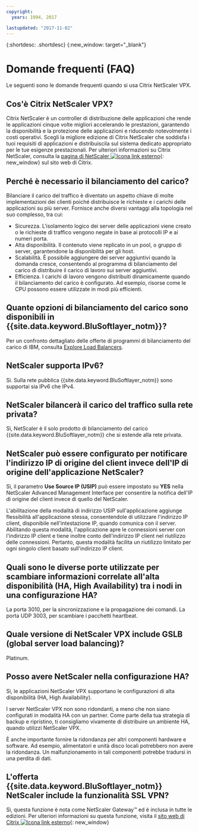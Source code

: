 ```yaml
---
copyright:
  years: 1994, 2017

lastupdated: "2017-11-02"
---
```


{:shortdesc: .shortdesc}
{:new_window: target="_blank"}

<a name="top"></a>
# Domande frequenti (FAQ)

Le seguenti sono le domande frequenti quando si usa Citrix NetScaler VPX.

## Cos'è Citrix NetScaler VPX?

Citrix NetScaler è un controller di distribuzione delle applicazioni che rende le applicazioni cinque volte migliori accelerando le prestazioni, garantendo la disponibilità e la protezione delle applicazioni e riducendo notevolmente i costi operativi. Scegli la migliore edizione di Citrix NetScaler che soddisfa i tuoi requisiti di applicazioni e distribuiscila sul sistema dedicato appropriato per le tue esigenze prestazionali. Per ulteriori informazioni su Citrix NetScaler, consulta la [pagina di NetScaler ![Icona link esterno](../../icons/launch-glyph.svg "Icona link esterno")](http://www.citrix.com/products/netscaler-application-delivery-controller/overview.html){: new_window}
sul sito web di Citrix.

## Perché è necessario il bilanciamento del carico?

Bilanciare il carico del traffico è diventato un aspetto chiave di molte implementazioni dei clienti poiché distribuisce le richieste e i carichi delle applicazioni su più server. Fornisce anche diversi vantaggi alla topologia nel suo complesso, tra cui:

* Sicurezza. L'isolamento logico dei server delle applicazioni viene creato o le richieste di traffico vengono negate in base ai protocolli IP e ai numeri porta.
* Alta disponibilità. Il contenuto viene replicato in un pool, o gruppo di server, garantendone la disponibilità per gli host.
* Scalabilità. È possibile aggiungere dei server aggiuntivi quando la domanda cresce, consentendo al programma di bilanciamento del carico di distribuire il carico di lavoro sui server aggiuntivi.
* Efficienza. I carichi di lavoro vengono distribuiti dinamicamente quando il bilanciamento del carico è configurato. Ad esempio, risorse come le CPU possono essere utilizzate in modi più efficienti.

## Quante opzioni di bilanciamento del carico sono disponibili in {{site.data.keyword.BluSoftlayer_notm}}?

Per un confronto dettagliato delle offerte di programmi di bilanciamento del carico di IBM, consulta [Explore Load Balancers](https://dev-console.bluemix.net/docs/infrastructure/loadbalancer-service/explore-load-balancers.html#explore-load-balancers).

## NetScaler supporta IPv6?

Sì. Sulla rete pubblica {{site.data.keyword.BluSoftlayer_notm}} sono supportai sia IPv6 che IPv4.

## NetScaler bilancerà il carico del traffico sulla rete privata?

Sì, NetScaler è il solo prodotto di bilanciamento del carico {{site.data.keyword.BluSoftlayer_notm}} che si estende alla rete privata.

## NetScaler può essere configurato per notificare l'indirizzo IP di origine del client invece dell'IP di origine dell'applicazione NetScaler?

Sì, il parametro **Use Source IP (USIP)** può essere impostato su **YES** nella NetScaler Advanced Management Interface per consentire la notifica dell'IP di origine del client invece di quello del NetScaler.

L'abilitazione della modalità di indirizzo USIP sull'applicazione aggiunge flessibilità all'applicazione stessa, consentendole di utilizzare l'indirizzo IP client, disponibile nell'intestazione IP, quando comunica con il server. Abilitando questa modalità, l'applicazione apre le connessioni server con l'indirizzo IP client e tiene inoltre conto dell'indirizzo IP client nel riutilizzo delle connessioni. Pertanto, questa modalità facilita un riutilizzo limitato per ogni singolo client basato sull'indirizzo IP client.

## Quali sono le diverse porte utilizzate per scambiare informazioni correlate all'alta disponibilità (HA, High Availability) tra i nodi in una configurazione HA?

La porta 3010, per la sincronizzazione e la propagazione dei comandi. La porta UDP 3003, per scambiare i pacchetti heartbeat.

## Quale versione di NetScaler VPX include GSLB (global server load balancing)?

Platinum.

## Posso avere NetScaler nella configurazione HA?

Sì, le applicazioni NetScaler VPX supportano le configurazioni di alta disponibilità (HA, High Availability).

I server NetScaler VPX non sono ridondanti, a meno che non siano configurati in modalità HA con un partner. Come parte della tua strategia di backup e ripristino, ti consigliamo vivamente di distribuire un ambiente HA, quando utilizzi NetScaler VPX.

È anche importante fornire la ridondanza per altri componenti hardware e software. Ad esempio, alimentatori e unità disco locali potrebbero non avere la ridondanza. Un malfunzionamento in tali componenti potrebbe tradursi in una perdita di dati.

## L'offerta {{site.data.keyword.BluSoftlayer_notm}} NetScaler include la funzionalità SSL VPN?

Sì, questa funzione è nota come NetScaler Gateway™ ed è inclusa in tutte le edizioni. Per ulteriori informazioni su questa funzione, visita il [sito web di Citrix ![Icona link esterno](../../icons/launch-glyph.svg "Icona link esterno")](https://www.citrix.com/products/netscaler-adc/){: new_window}
